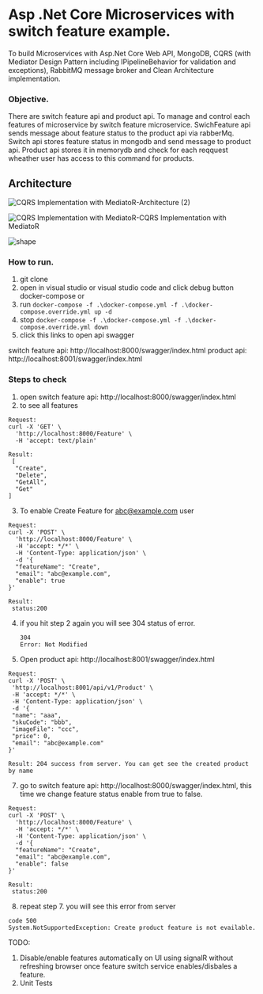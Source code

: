 # Asp .Net Core Microservices with switch feature example.

To build Microservices with Asp.Net Core Web API, MongoDB, CQRS (with Mediator Design Pattern including IPipelineBehavior for validation and exceptions), RabbitMQ message broker and Clean Architecture implementation.

### Objective.
There are switch feature api and product api. To manage and control each features of microservice by switch feature microservice. SwichFeature api sends message about feature status to the product api via rabberMq. 
Switch api stores feature status in mongodb and send message to product api.
Product api stores it in memorydb and check for each reqquest wheather user has access to this command for products.

## Architecture

![CQRS Implementation with MediatoR-Architecture (2)](https://user-images.githubusercontent.com/16934572/120580027-09c67080-c45b-11eb-8c37-b02d9c63ce75.png)

![CQRS Implementation with MediatoR-CQRS Implementation with MediatoR](https://user-images.githubusercontent.com/16934572/120580177-4c884880-c45b-11eb-8be0-798a69580640.png)

 ![shape](https://user-images.githubusercontent.com/16934572/120580609-0f708600-c45c-11eb-8261-ca17abb52555.png)


### How to run.

1. git clone 
2. open in visual studio or visual studio code and click debug button docker-compose or
3. run  ```docker-compose -f .\docker-compose.yml -f .\docker-compose.override.yml up -d```
4. stop ```docker-compose -f .\docker-compose.yml -f .\docker-compose.override.yml down```
5. click this links to open api swagger

switch feature api: http://localhost:8000/swagger/index.html
product api: http://localhost:8001/swagger/index.html
 

### Steps to check
1. open switch feature api: http://localhost:8000/swagger/index.html
2. to see all features

```
Request:
curl -X 'GET' \
  'http://localhost:8000/Feature' \
  -H 'accept: text/plain'  

Result:
 [
  "Create",
  "Delete",
  "GetAll",
  "Get"
]

```

3.  To enable Create Feature for abc@example.com user

```
Request:
curl -X 'POST' \
  'http://localhost:8000/Feature' \
  -H 'accept: */*' \
  -H 'Content-Type: application/json' \
  -d '{
  "featureName": "Create",
  "email": "abc@example.com",
  "enable": true
}' 

Result:
 status:200

```
4. if you hit step 2 again you will see  304 status of error.
   ```
   304	
   Error: Not Modified
   
   ```
5. Open  product api: http://localhost:8001/swagger/index.html  
 ```
 Request:
curl -X 'POST' \
  'http://localhost:8001/api/v1/Product' \
  -H 'accept: */*' \
  -H 'Content-Type: application/json' \
  -d '{
  "name": "aaa",
  "skuCode": "bbb",
  "imageFile": "ccc",
  "price": 0,
  "email": "abc@example.com"
}'

Result: 204 success from server. You can get see the created product by name
```
7. go to switch feature api: http://localhost:8000/swagger/index.html, this time we change feature status enable from true to false.

```
Request:
curl -X 'POST' \
  'http://localhost:8000/Feature' \
  -H 'accept: */*' \
  -H 'Content-Type: application/json' \
  -d '{
  "featureName": "Create",
  "email": "abc@example.com",
  "enable": false
}' 

Result:
 status:200

```

8. repeat step 7. you will see this error from server

```
code 500
System.NotSupportedException: Create product feature is not evailable.
```

TODO:
1. Disable/enable features automatically on UI using signalR without refreshing browser once feature switch service enables/disbales a feature.
2. Unit Tests
 
 

